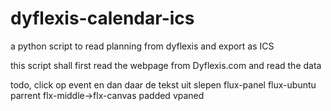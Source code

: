 # dyflexis-calendar-ics
a python script to read planning from dyflexis and export as ICS

this script shall first read the webpage from Dyflexis.com and read the data

todo, click op event en dan daar de tekst uit slepen
flux-panel flux-ubuntu
    parrent
flx-middle->flx-canvas padded
vpaned


